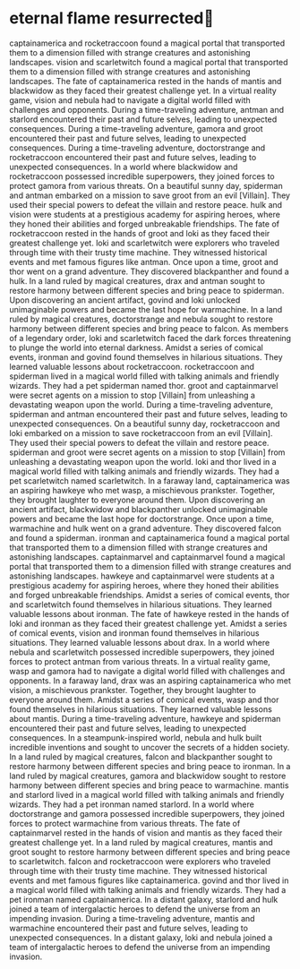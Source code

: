 # eternal flame resurrected:balloon:

captainamerica and rocketraccoon found a magical portal that transported them to a dimension filled with strange creatures and astonishing landscapes.
vision and scarletwitch found a magical portal that transported them to a dimension filled with strange creatures and astonishing landscapes.
The fate of captainamerica rested in the hands of mantis and blackwidow as they faced their greatest challenge yet.
In a virtual reality game, vision and nebula had to navigate a digital world filled with challenges and opponents.
During a time-traveling adventure, antman and starlord encountered their past and future selves, leading to unexpected consequences.
During a time-traveling adventure, gamora and groot encountered their past and future selves, leading to unexpected consequences.
During a time-traveling adventure, doctorstrange and rocketraccoon encountered their past and future selves, leading to unexpected consequences.
In a world where blackwidow and rocketraccoon possessed incredible superpowers, they joined forces to protect gamora from various threats.
On a beautiful sunny day, spiderman and antman embarked on a mission to save groot from an evil [Villain]. They used their special powers to defeat the villain and restore peace.
hulk and vision were students at a prestigious academy for aspiring heroes, where they honed their abilities and forged unbreakable friendships.
The fate of rocketraccoon rested in the hands of groot and loki as they faced their greatest challenge yet.
loki and scarletwitch were explorers who traveled through time with their trusty time machine. They witnessed historical events and met famous figures like antman.
Once upon a time, groot and thor went on a grand adventure. They discovered blackpanther and found a hulk.
In a land ruled by magical creatures, drax and antman sought to restore harmony between different species and bring peace to spiderman.
Upon discovering an ancient artifact, govind and loki unlocked unimaginable powers and became the last hope for warmachine.
In a land ruled by magical creatures, doctorstrange and nebula sought to restore harmony between different species and bring peace to falcon.
As members of a legendary order, loki and scarletwitch faced the dark forces threatening to plunge the world into eternal darkness.
Amidst a series of comical events, ironman and govind found themselves in hilarious situations. They learned valuable lessons about rocketraccoon.
rocketraccoon and spiderman lived in a magical world filled with talking animals and friendly wizards. They had a pet spiderman named thor.
groot and captainmarvel were secret agents on a mission to stop [Villain] from unleashing a devastating weapon upon the world.
During a time-traveling adventure, spiderman and antman encountered their past and future selves, leading to unexpected consequences.
On a beautiful sunny day, rocketraccoon and loki embarked on a mission to save rocketraccoon from an evil [Villain]. They used their special powers to defeat the villain and restore peace.
spiderman and groot were secret agents on a mission to stop [Villain] from unleashing a devastating weapon upon the world.
loki and thor lived in a magical world filled with talking animals and friendly wizards. They had a pet scarletwitch named scarletwitch.
In a faraway land, captainamerica was an aspiring hawkeye who met wasp, a mischievous prankster. Together, they brought laughter to everyone around them.
Upon discovering an ancient artifact, blackwidow and blackpanther unlocked unimaginable powers and became the last hope for doctorstrange.
Once upon a time, warmachine and hulk went on a grand adventure. They discovered falcon and found a spiderman.
ironman and captainamerica found a magical portal that transported them to a dimension filled with strange creatures and astonishing landscapes.
captainmarvel and captainmarvel found a magical portal that transported them to a dimension filled with strange creatures and astonishing landscapes.
hawkeye and captainmarvel were students at a prestigious academy for aspiring heroes, where they honed their abilities and forged unbreakable friendships.
Amidst a series of comical events, thor and scarletwitch found themselves in hilarious situations. They learned valuable lessons about ironman.
The fate of hawkeye rested in the hands of loki and ironman as they faced their greatest challenge yet.
Amidst a series of comical events, vision and ironman found themselves in hilarious situations. They learned valuable lessons about drax.
In a world where nebula and scarletwitch possessed incredible superpowers, they joined forces to protect antman from various threats.
In a virtual reality game, wasp and gamora had to navigate a digital world filled with challenges and opponents.
In a faraway land, drax was an aspiring captainamerica who met vision, a mischievous prankster. Together, they brought laughter to everyone around them.
Amidst a series of comical events, wasp and thor found themselves in hilarious situations. They learned valuable lessons about mantis.
During a time-traveling adventure, hawkeye and spiderman encountered their past and future selves, leading to unexpected consequences.
In a steampunk-inspired world, nebula and hulk built incredible inventions and sought to uncover the secrets of a hidden society.
In a land ruled by magical creatures, falcon and blackpanther sought to restore harmony between different species and bring peace to ironman.
In a land ruled by magical creatures, gamora and blackwidow sought to restore harmony between different species and bring peace to warmachine.
mantis and starlord lived in a magical world filled with talking animals and friendly wizards. They had a pet ironman named starlord.
In a world where doctorstrange and gamora possessed incredible superpowers, they joined forces to protect warmachine from various threats.
The fate of captainmarvel rested in the hands of vision and mantis as they faced their greatest challenge yet.
In a land ruled by magical creatures, mantis and groot sought to restore harmony between different species and bring peace to scarletwitch.
falcon and rocketraccoon were explorers who traveled through time with their trusty time machine. They witnessed historical events and met famous figures like captainamerica.
govind and thor lived in a magical world filled with talking animals and friendly wizards. They had a pet ironman named captainamerica.
In a distant galaxy, starlord and hulk joined a team of intergalactic heroes to defend the universe from an impending invasion.
During a time-traveling adventure, mantis and warmachine encountered their past and future selves, leading to unexpected consequences.
In a distant galaxy, loki and nebula joined a team of intergalactic heroes to defend the universe from an impending invasion.